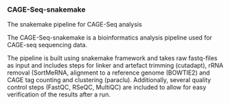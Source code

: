 ### CAGE-Seq-snakemake
The snakemake pipeline for CAGE-Seq analysis

The CAGE-Seq-snakemake is a bioinformatics analysis pipeline used for CAGE-seq sequencing data.

The pipeline is built using snakemake framework and takes raw fastq-files as input and includes steps for linker and artefact trimming (cutadapt), rRNA removal (SortMeRNA, alignment to a reference genome (BOWTIE2) and CAGE tag counting and clustering (paraclu). Additionally, several quality control steps (FastQC, RSeQC, MultiQC) are included to allow for easy verification of the results after a run.
